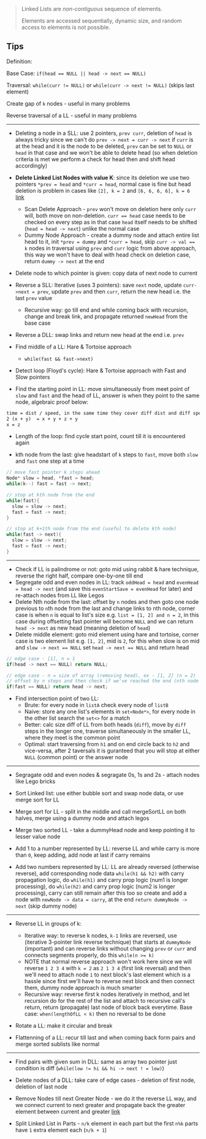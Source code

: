 > Linked Lists are _non-contiguous_ sequence of elements.
> 
> Elements are accessed sequentially, dynamic size, and random access to elements is not possible.

## Tips
Definition: 

Base Case: `if(head == NULL || head -> next == NULL)`

Traversal: `while(curr != NULL)` or `while(curr -> next != NULL)` (skips last element)

Create gap of `k` nodes - useful in many problems

Reverse traversal of a LL - useful in many problems

---
- Deleting a node in a SLL: use 2 pointers, `prev curr`, deletion of `head` is always tricky since we can't do `prev -> next = curr -> next` if `curr` is at the head and it is the node to be deleted, `prev` can be set to `NULL` or `head` in that case and we won't be able to delete head (so when deletion criteria is met we perform a check for head then and shift head accordingly)

- **Delete Linked List Nodes with value K**: since its deletion we use two pointers `*prev = head` and `*curr = head`, normal case is fine but head deletion is problem in cases like `[2], k = 2` and `[6, 6, 6, 6], k = 6` [link](https://leetcode.com/problems/remove-linked-list-elements/)
  - Scan Delete Approach - `prev` won't move on deletion here only `curr` will, both move on non-deletion. `curr == head` case needs to be checked on every step as in that case `head` itself needs to be shifted (`head = head -> next`) unlike the normal case
  - Dummy Node Approach - create a dummy node and attach entire list head to it, init `*prev = dummy` and `*curr = head`, skip `curr -> val == k` nodes in traversal using `prev` and `curr` logic from above approach, this way we won't have to deal with head check on deletion case, return `dummy -> next` at the end

- Delete node to which pointer is given: copy data of next node to current

- Reverse a SLL: Iterative (uses 3 pointers): save `next` node, update `curr->next = prev`, update `prev` and then `curr`, return the new head i.e. the last `prev` value
  - Recursive way: go till end and while coming back with recursion, change and break link, and propagate returned `newHead` from the base case

- Reverse a DLL: swap links and return new head at the end i.e. `prev`

- Find middle of a LL: Hare & Tortoise approach
  - `while(fast && fast->next)`

- Detect loop (Floyd's cycle): Hare & Tortoise approach with Fast and Slow pointers

- Find the starting point in LL: move simultaneously from meet point of `slow` and `fast` and the head of LL, answer is when they point to the same node, algebraic proof below:
```txt
time = dist / speed, in the same time they cover diff dist and diff speeds
2 (x + y)  = x + y + z + y
x = z
```

- Length of the loop: find cycle start point, count till it is encountered again

- kth node from the last: give headstart of `k` steps to `fast`, move both `slow` and `fast` one step at a time
```cpp
// move fast pointer k steps ahead
Node* slow = head, *fast = head;
while(k--) fast = fast -> next;

// stop at kth node from the end
while(fast){
  slow = slow -> next;
  fast = fast -> next;
}

// stop at k+1th node from the end (useful to delete kth node)
while(fast -> next){
  slow = slow -> next;
  fast = fast -> next;
}
```

---
- Check if LL is palindrome or not: goto mid using rabbit & hare technique, reverse the right half, compare one-by-one till end
- Segregate odd and even nodes in LL: track `oddHead = head` and `evenHead = head -> next` (and save this `evenStartSave = evenHead` for later) and re-attach nodes from LL like Legos
- Delete Nth node from the last: offset by `n` nodes and then goto one node previous to `n`th node from the last and change links to nth node, corner case is when `n` is equal to list's size e.g. `list = [1, 2] and n = 2`, in this case during offsetting fast pointer will become `NULL` and we can return `head -> next` as new head (meaning deletion of `head`)
- Delete middle element: goto mid element using hare and tortoise, corner case is two element list e.g. `[1, 2]`, mid is `2`, for this when slow is on mid and `slow -> next == NULL` set `head -> next == NULL` and return head
```cpp
// edge case - [1], n = 1
if(head -> next == NULL) return NULL;

// edge case - n = size of array (removing head), ex - [1, 2] (n = 2)
// offset by n steps and then check if we've reached the end (nth node from the end is head)
if(fast == NULL) return head -> next;
```

- Find intersection point of two LL:
  - Brute: for every node in `listA` check every node of `listB`
  - Naive: store any one list's elements in `set<Node*>`, for every node in the other list search the `set<>` for a match
  - Better: calc size diff of LL from both heads (`diff`), move by `diff` steps in the longer one, traverse simultaneously in the smaller LL, where they meet is the common point
  - Optimal: start traversing from `h1` and on end circle back to `h2` and vice-versa, after 2 taversals it is guranteed that you will stop at either `NULL` (common point) or the answer node

---

- Segragate odd and even nodes & segragate 0s, 1s and 2s - attach nodes like Lego bricks

- Sort Linked list: use either bubble sort and swap node data, or use merge sort for LL

- Merge sort for LL - split in the middle and call mergeSortLL on both halves, merge using a dummy node and attach legos

- Merge two sorted LL - take a dummyHead node and keep pointing it to lesser value node

- Add 1 to a number represented by LL: reverse LL and while carry is more than `0`, keep adding, add node at last if carry remains

- Add two numbers represented by LL: LL are already reversed (otherwise reverse), add corresponding node data `while(h1 && h2)` with carry propagation logic, do `while(h1)` and carry prop logic (num1 is longer processing), do `while(h2)` and carry prop logic (num2 is longer processing), carry can still remain after this too so create and add a node with `newNode -> data = carry`, at the end `return dummyNode -> next` (skip dummy node)

---

- Reverse LL in groups of k: 
  - Iterative way: to reverse k nodes, `k-1` links are reversed, use (iterative 3-pointer link reverse technique) that starts at `dummyNode` (important) and can reverse links without changing `prev` or `curr` and connects segments properly, do this `while(n >= k)`
  - NOTE that normal reverse approach won't work here since we will reverse `1 2 3 4` with `k = 2` as `2 1 3 4` (first link reversal) and then we'll need to attach node `1` to next block's last element which is a hassle since first we'll have to reverse next block and then connect them, dummy node approach is much smarter
  - Recursive way: reverse first k nodes iteratively in method, and let recursion do for the rest of the list and attach to recursive call's return, return (propagate) last node of block back everytime. Base case: `when(lengthOfLL < k)` then no reversal to be done

- Rotate a LL: make it circular and break

- Flattenning of a LL: recur till last and when coming back form pairs and merge sorted sublists like normal

---

- Find pairs with given sum in DLL: same as array two pointer just condition is diff (`while(low != hi && hi -> next ! = low)`)

- Delete nodes of a DLL: take care of edge cases - deletion of first node, deletion of last node

- Remove Nodes till next Greater Node - we do it the reverse LL way, and we connect current to next greater and propagate back the greater element between current and greater [link](https://leetcode.com/problems/remove-nodes-from-linked-list/)

- Split Linked List in Parts - `n/k` element in each part but the first `n%k` parts have `1` extra element each (`n/k + 1`)
